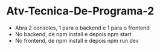 # Atv-Tecnica-De-Programa-2

- Abra 2 consoles, 1 para o backend e 1 para o frontend
- No backend, de npm install e depois npm start
- No frontend, de npm install e depois npm run dev
